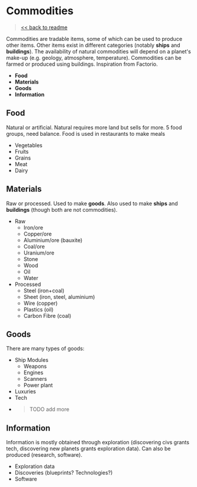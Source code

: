 # Commodities
> [<< back to readme](README.md)

Commodities are tradable items, some of which can be used to produce other items. Other items exist in different categories (notably **ships** and **buildings**). The availability of natural commodities will depend on a planet's make-up (e.g. geology, atmosphere, temperature). Commodities can be farmed or produced using buildings. Inspiration from Factorio.

- **Food**
- **Materials**
- **Goods**
- **Information**

## Food
Natural or artificial. Natural requires more land but sells for more. 5 food groups, need balance. Food is used in restaurants to make meals

- Vegetables
- Fruits
- Grains
- Meat
- Dairy

## Materials
Raw or processed. Used to make **goods**. Also used to make **ships** and **buildings** (though both are not commodities).

- Raw
    - Iron/ore
    - Copper/ore
    - Aluminium/ore (bauxite)
    - Coal/ore
    - Uranium/ore
    - Stone
    - Wood
    - Oil
    - Water
- Processed
    - Steel (iron+coal)
    - Sheet (iron, steel, aluminium)
    - Wire (copper)
    - Plastics (oil)
    - Carbon Fibre (coal)

## Goods
There are many types of goods:

- Ship Modules
    - Weapons
    - Engines
    - Scanners
    - Power plant
- Luxuries
- Tech
- >TODO add more

## Information
Information is mostly obtained through exploration (discovering civs grants tech, discovering new planets grants exploration data). Can also be produced (research, software).

- Exploration data
- Discoveries (blueprints? Technologies?)
- Software
